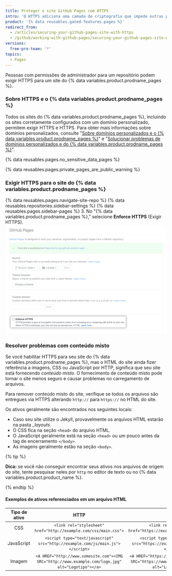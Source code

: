 ```yaml
---
title: Proteger o site GitHub Pages com HTTPS
intro: 'O HTTPS adiciona uma camada de criptografia que impede outras pessoas de interceptar ou adulterar o tráfego do seu site. Você pode exigir HTTPS para seu site do {% data variables.product.prodname_pages %} para redirecionar de forma transparente todas as solicitações HTTP para HTTPS.'
product: '{% data reusables.gated-features.pages %}'
redirect_from:
  - /articles/securing-your-github-pages-site-with-https
  - /github/working-with-github-pages/securing-your-github-pages-site-with-https
versions:
  free-pro-team: '*'
topics:
  - Pages
---
```


Pessoas com permissões de administrador para um repositório podem exigir HTTPS para um site do {% data variables.product.prodname_pages %}.

### Sobre HTTPS e o {% data variables.product.prodname_pages %}

Todos os sites do {% data variables.product.prodname_pages %}, incluindo os sites corretamente configurados com um domínio personalizado, permitem exigir HTTPS e HTTPS. Para obter mais informações sobre domínios personalizados, consulte "[Sobre domínios personalizados e o {% data variables.product.prodname_pages %}](/articles/about-custom-domains-and-github-pages)" e "[Solucionar problemas de domínios personalizados e do {% data variables.product.prodname_pages %}](/articles/troubleshooting-custom-domains-and-github-pages#https-errors)".

{% data reusables.pages.no_sensitive_data_pages %}

{% data reusables.pages.private_pages_are_public_warning %}

### Exigir HTTPS para o site do {% data variables.product.prodname_pages %}

{% data reusables.pages.navigate-site-repo %}
{% data reusables.repositories.sidebar-settings %}
{% data reusables.pages.sidebar-pages %}
3. No "{% data variables.product.prodname_pages %}," selecione **Enforce HTTPS** (Exigir HTTPS). ![Caixa de seleção Enforce HTTPS (Exigir HTTPS)](/assets/images/help/pages/enforce-https-checkbox.png)

### Resolver problemas com conteúdo misto

Se você habilitar HTTPS para seu site do {% data variables.product.prodname_pages %}, mas o HTML do site ainda fizer referência a imagens, CSS ou JavaScript por HTTP, significa que seu site está fornecendo *conteúdo misto*. O fornecimento de conteúdo misto pode tornar o site menos seguro e causar problemas no carregamento de arquivos.

Para remover conteúdo misto do site, verifique se todos os arquivos são entregues via HTTPS alterando `http://` para `https://` no HTML do site.

Os ativos geralmente são encontrados nos seguintes locais:
- Caso seu site utilize o Jekyll, provavelmente os arquivos HTML estarão na pasta *_layouts*.
- O CSS fica na seção `<head>` do arquivo HTML.
- O JavaScript geralmente está na seção `<head>` ou um pouco antes da tag de encerramento `</body>`.
- As imagens geralmente estão na seção `<body>`.

{% tip %}

**Dica:** se você não conseguir encontrar seus ativos nos arquivos de origem do site, tente pesquisar neles por `http` no editor de texto ou no {% data variables.product.product_name %}.

{% endtip %}

#### Exemplos de ativos referenciados em um arquivo HTML

| Tipo de ativo |                                                         HTTP                                                         |                                                         HTTPS                                                          |
|:-------------:|:--------------------------------------------------------------------------------------------------------------------:|:----------------------------------------------------------------------------------------------------------------------:|
|      CSS      |                        `<link rel="stylesheet" href="http://example.com/css/main.css">`                        |                        `<link rel="stylesheet" href="https://example.com/css/main.css">`                         |
|  JavaScript   |              `<script type="text/javascript" src="http://example.com/js/main.js"></script>`              |              `<script type="text/javascript" src="https://example.com/js/main.js"></script>`               |
|    Imagem     | `<A HREF="http://www.somesite.com"><IMG SRC="http://www.example.com/logo.jpg" alt="Logotipo"></a>` | `<A HREF="https://www.somesite.com"><IMG SRC="https://www.example.com/logo.jpg" alt="Logotipo"></a>` |  
